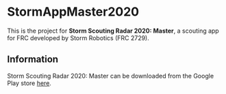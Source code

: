 # StormAppMaster2020

This is the project for __Storm Scouting Radar 2020: Master__, a scouting app for FRC developed by Storm Robotics (FRC 2729).  
## Information
Storm Scouting Radar 2020: Master can be downloaded from the Google Play store [here](https://play.google.com/store/apps/details?id=org.stormroboticsnj).
